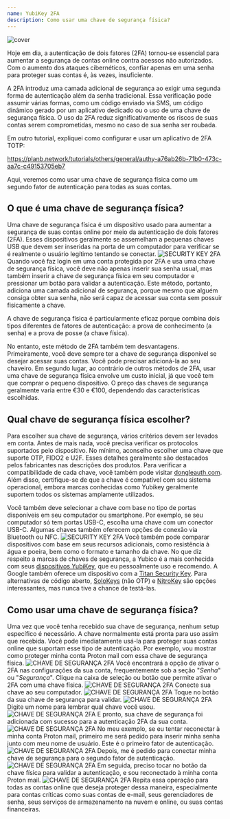 ```yaml
---
name: YubiKey 2FA
description: Como usar uma chave de segurança física?
---
```

![cover](assets/cover.webp)

Hoje em dia, a autenticação de dois fatores (2FA) tornou-se essencial para aumentar a segurança de contas online contra acessos não autorizados. Com o aumento dos ataques cibernéticos, confiar apenas em uma senha para proteger suas contas é, às vezes, insuficiente.

A 2FA introduz uma camada adicional de segurança ao exigir uma segunda forma de autenticação além da senha tradicional. Essa verificação pode assumir várias formas, como um código enviado via SMS, um código dinâmico gerado por um aplicativo dedicado ou o uso de uma chave de segurança física. O uso da 2FA reduz significativamente os riscos de suas contas serem comprometidas, mesmo no caso de sua senha ser roubada.

Em outro tutorial, expliquei como configurar e usar um aplicativo de 2FA TOTP:

https://planb.network/tutorials/others/general/authy-a76ab26b-71b0-473c-aa7c-c49153705eb7

Aqui, veremos como usar uma chave de segurança física como um segundo fator de autenticação para todas as suas contas.

## O que é uma chave de segurança física?

Uma chave de segurança física é um dispositivo usado para aumentar a segurança de suas contas online por meio da autenticação de dois fatores (2FA). Esses dispositivos geralmente se assemelham a pequenas chaves USB que devem ser inseridas na porta de um computador para verificar se é realmente o usuário legítimo tentando se conectar.
![SECURITY KEY 2FA](assets/notext/01.webp)
Quando você faz login em uma conta protegida por 2FA e usa uma chave de segurança física, você deve não apenas inserir sua senha usual, mas também inserir a chave de segurança física em seu computador e pressionar um botão para validar a autenticação. Este método, portanto, adiciona uma camada adicional de segurança, porque mesmo que alguém consiga obter sua senha, não será capaz de acessar sua conta sem possuir fisicamente a chave.

A chave de segurança física é particularmente eficaz porque combina dois tipos diferentes de fatores de autenticação: a prova de conhecimento (a senha) e a prova de posse (a chave física).

No entanto, este método de 2FA também tem desvantagens. Primeiramente, você deve sempre ter a chave de segurança disponível se desejar acessar suas contas. Você pode precisar adicioná-la ao seu chaveiro. Em segundo lugar, ao contrário de outros métodos de 2FA, usar uma chave de segurança física envolve um custo inicial, já que você tem que comprar o pequeno dispositivo. O preço das chaves de segurança geralmente varia entre €30 e €100, dependendo das características escolhidas.

## Qual chave de segurança física escolher?

Para escolher sua chave de segurança, vários critérios devem ser levados em conta.
Antes de mais nada, você precisa verificar os protocolos suportados pelo dispositivo. No mínimo, aconselho escolher uma chave que suporte OTP, FIDO2 e U2F. Esses detalhes geralmente são destacados pelos fabricantes nas descrições dos produtos. Para verificar a compatibilidade de cada chave, você também pode visitar [dongleauth.com](https://www.dongleauth.com/dongles/).
Além disso, certifique-se de que a chave é compatível com seu sistema operacional, embora marcas conhecidas como Yubikey geralmente suportem todos os sistemas amplamente utilizados.

Você também deve selecionar a chave com base no tipo de portas disponíveis em seu computador ou smartphone. Por exemplo, se seu computador só tem portas USB-C, escolha uma chave com um conector USB-C. Algumas chaves também oferecem opções de conexão via Bluetooth ou NFC.
![SECURITY KEY 2FA](assets/notext/02.webp)
Você também pode comparar dispositivos com base em seus recursos adicionais, como resistência à água e poeira, bem como o formato e tamanho da chave.
No que diz respeito a marcas de chaves de segurança, a Yubico é a mais conhecida com seus [dispositivos YubiKey](https://www.yubico.com/), que eu pessoalmente uso e recomendo. A Google também oferece um dispositivo com a [Titan Security Key](https://store.google.com/fr/product/titan_security_key). Para alternativas de código aberto, [SoloKeys](https://solokeys.com/) (não OTP) e [NitroKey](https://www.nitrokey.com/products/nitrokeys) são opções interessantes, mas nunca tive a chance de testá-las.
## Como usar uma chave de segurança física?

Uma vez que você tenha recebido sua chave de segurança, nenhum setup específico é necessário. A chave normalmente está pronta para uso assim que recebida. Você pode imediatamente usá-la para proteger suas contas online que suportam esse tipo de autenticação. Por exemplo, vou mostrar como proteger minha conta Proton mail com essa chave de segurança física.
![CHAVE DE SEGURANÇA 2FA](assets/notext/03.webp)
Você encontrará a opção de ativar o 2FA nas configurações da sua conta, frequentemente sob a seção "*Senha*" ou "*Segurança*". Clique na caixa de seleção ou botão que permite ativar o 2FA com uma chave física.
![CHAVE DE SEGURANÇA 2FA](assets/notext/04.webp)
Conecte sua chave ao seu computador.
![CHAVE DE SEGURANÇA 2FA](assets/notext/05.webp)
Toque no botão da sua chave de segurança para validar.
![CHAVE DE SEGURANÇA 2FA](assets/notext/06.webp)
Digite um nome para lembrar qual chave você usou.
![CHAVE DE SEGURANÇA 2FA](assets/notext/07.webp)
E pronto, sua chave de segurança foi adicionada com sucesso para a autenticação 2FA da sua conta.
![CHAVE DE SEGURANÇA 2FA](assets/notext/08.webp)
No meu exemplo, se eu tentar reconectar à minha conta Proton mail, primeiro me será pedido para inserir minha senha junto com meu nome de usuário. Este é o primeiro fator de autenticação.
![CHAVE DE SEGURANÇA 2FA](assets/notext/09.webp)
Depois, me é pedido para conectar minha chave de segurança para o segundo fator de autenticação.
![CHAVE DE SEGURANÇA 2FA](assets/notext/10.webp)
Em seguida, preciso tocar no botão da chave física para validar a autenticação, e sou reconectado à minha conta Proton mail.
![CHAVE DE SEGURANÇA 2FA](assets/notext/11.webp)
Repita essa operação para todas as contas online que deseja proteger dessa maneira, especialmente para contas críticas como suas contas de e-mail, seus gerenciadores de senha, seus serviços de armazenamento na nuvem e online, ou suas contas financeiras.